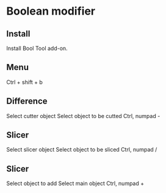 # Boolean modifier

## Install
Install Bool Tool add-on.

## Menu
Ctrl + shift + b

## Difference
Select cutter object
Select object to be cutted
Ctrl, numpad -

## Slicer
Select slicer object
Select object to be sliced
Ctrl, numpad /

## Slicer
Select object to add
Select main object
Ctrl, numpad +